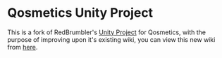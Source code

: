 # Qosmetics Unity Project
This is a fork of RedBrumbler's [Unity Project](https://github.com/Qosmetics/UnityProject) for Qosmetics, with the purpose of improving upon it's existing wiki, you can view this new wiki from [here](https://github.com/Amalite/BetterQosWiki/wiki).
